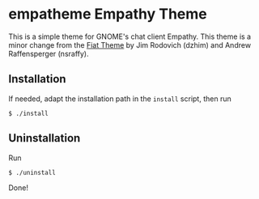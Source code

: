 # empatheme Empathy Theme

This is a simple theme for GNOME's chat client Empathy.
This theme is a minor change from the [Fiat Theme](http://adiumxtras.com/index.php?a=xtras&xtra_id=206) by Jim Rodovich (dzhim) and Andrew Raffensperger (nsraffy).

## Installation
If needed, adapt the installation path in the ``install`` script, then run

    $ ./install

## Uninstallation
Run

    $ ./uninstall


Done!